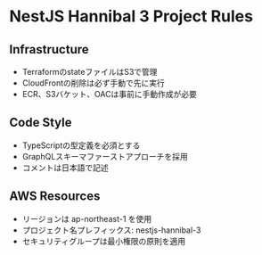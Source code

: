 # NestJS Hannibal 3 Project Rules

## Infrastructure
- TerraformのstateファイルはS3で管理
- CloudFrontの削除は必ず手動で先に実行
- ECR、S3バケット、OACは事前に手動作成が必要

## Code Style
- TypeScriptの型定義を必須とする
- GraphQLスキーマファーストアプローチを採用
- コメントは日本語で記述

## AWS Resources
- リージョンは ap-northeast-1 を使用
- プロジェクト名プレフィックス: nestjs-hannibal-3
- セキュリティグループは最小権限の原則を適用